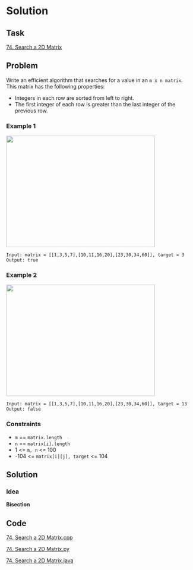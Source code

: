 # Solution

## Task

[74. Search a 2D Matrix](https://leetcode-cn.com/problems/search-a-2d-matrix/)

## Problem

Write an efficient algorithm that searches for a value in an ``m x n matrix``. This matrix has the following properties:

* Integers in each row are sorted from left to right.
* The first integer of each row is greater than the last integer of the previous row.
 
### Example 1
<img width="400" height="300" src="https://assets.leetcode.com/uploads/2020/10/05/mat.jpg"/>

```
Input: matrix = [[1,3,5,7],[10,11,16,20],[23,30,34,60]], target = 3
Output: true
```

### Example 2
<img width="400" height="300" src="https://assets.leetcode.com/uploads/2020/10/05/mat2.jpg"/>

```
Input: matrix = [[1,3,5,7],[10,11,16,20],[23,30,34,60]], target = 13
Output: false
```

### Constraints

* ``m`` == ``matrix.length``
* ``n`` == ``matrix[i].length``
* 1 <= ``m, n`` <= 100
* -104 <= ``matrix[i][j], target`` <= 104
## Solution

### Idea
**Bisection**

## Code
[74. Search a 2D Matrix.cpp](https://github.com/0oTedo0/Leetcode-Exercises/blob/main/Daily%20Exercises/Mar%202021/2021-03-30%20:%2074.%20Search%20a%202D%20Matrix/74.%20Search%20a%202D%20Matrix.cpp)

[74. Search a 2D Matrix.py](https://github.com/0oTedo0/Leetcode-Exercises/blob/main/Daily%20Exercises/Mar%202021/2021-03-30%20:%2074.%20Search%20a%202D%20Matrix/74.%20Search%20a%202D%20Matrix.py)

[74. Search a 2D Matrix.java](https://github.com/0oTedo0/Leetcode-Exercises/blob/main/Daily%20Exercises/Mar%202021/2021-03-30%20:%2074.%20Search%20a%202D%20Matrix/74.%20Search%20a%202D%20Matrix.java)

